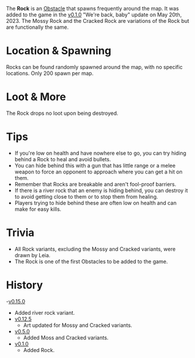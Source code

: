 The **Rock** is an [Obstacle](/obstacles) that spawns frequently around the map. It was added to the game in the [v0.1.0](https://github.com/HasangerGames/suroi/releases/tag/v0.1.0) "We're back, baby" update on May 20th, 2023. The Mossy Rock and the Cracked Rock are variations of the Rock but are functionally the same.

# Location & Spawning

Rocks can be found randomly spawned around the map, with no specific locations. Only 200 spawn per map.

# Loot & More

The Rock drops no loot upon being destroyed.

# Tips

- If you're low on health and have nowhere else to go, you can try hiding behind a Rock to heal and avoid bullets.
- You can hide behind this with a gun that has little range or a melee weapon to force an opponent to approach where you can get a hit on them.
- Remember that Rocks are breakable and aren't fool-proof barriers.
- If there is a river rock that an enemy is hiding behind, you can destroy it to avoid getting close to them or to stop them from healing.
- Players trying to hide behind these are often low on health and can make for easy kills.

# Trivia

- All Rock variants, excluding the Mossy and Cracked variants, were drawn by Leia.
- The Rock is one of the first Obstacles to be added to the game.

# History

-[v0.15.0](https://github.com/HasangerGames/suroi/releases/tag/v0.15.0)
  - Added river rock variant.
- [v0.12.5](https://github.com/HasangerGames/suroi/releases/tag/v0.12.5)
  - Art updated for Mossy and Cracked variants.
- [v0.5.0](https://github.com/HasangerGames/suroi/releases/tag/v0.5.0)
  - Added Moss and Cracked variants.
- [v0.1.0](https://github.com/HasangerGames/suroi/releases/tag/v0.1.0)
  - Added Rock.
